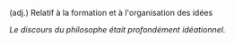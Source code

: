 (adj.) Relatif à la formation et à l'organisation des idées

*Le discours du philosophe était profondément idéationnel.*